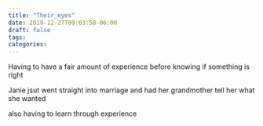```yaml
---
title: "Their_eyes"
date: 2019-12-27T09:03:58-06:00
draft: false
tags: 
categories:
---
```


Having to have a fair amount of experience before knowing if something is right 

Janie jsut went straight into marriage and had her grandmother tell her what she wanted 

also having to learn through experience